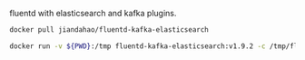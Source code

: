 fluentd with elasticsearch and kafka plugins. 

```bash
docker pull jiandahao/fluentd-kafka-elasticsearch
```

```bash
docker run -v ${PWD}:/tmp fluentd-kafka-elasticsearch:v1.9.2 -c /tmp/fluent.conf --dry-run
```
